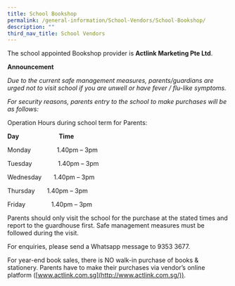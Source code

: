 ```yaml
---
title: School Bookshop
permalink: /general-information/School-Vendors/School-Bookshop/
description: ""
third_nav_title: School Vendors
---
```

The school appointed Bookshop provider is **Actlink Marketing Pte Ltd**.  

  

**Announcement**

_Due to the current safe management measures, parents/guardians are urged not to visit school if you are unwell or have fever / flu-like symptoms._ 

_For security reasons, parents entry to the school to make purchases will be as follows:_ 

  

Operation Hours during school term for Parents:    

  

  

**Day**                       **Time**

Monday               1.40pm – 3pm 

Tuesday               1.40pm – 3pm 

Wednesday       1.40pm – 3pm 

Thursday       1.40pm – 3pm 

Friday               1.40pm – 3pm 

  

Parents should only visit the school for the purchase at the stated times and report to the guardhouse first. Safe management measures must be followed during the visit. 

  

For enquiries, please send a Whatsapp message to 9353 3677. 

  

For year-end book sales, there is NO walk-in purchase of books & stationery. Parents have to make their purchases via vendor’s online platform ([www.actlink.com.sg](http://www.actlink.com.sg/)).